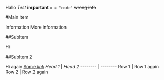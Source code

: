 Hallo _Test_ **important** ```x = "code"``` ~~wrong info~~ 

#Main item

Information
 More information
 

##SubItem

Hi 

##SubItem 2

Hi again [Some _link_](file1.md) 
_Head 1_ | _Head 2_
-------- | --------
Row 1 | Row 1 again
Row 2 | Row 2 again
